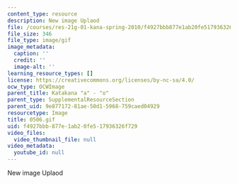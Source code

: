 ```yaml
---
content_type: resource
description: New image Uplaod
file: /courses/res-21g-01-kana-spring-2010/f4927bbb877e1ab20fe517936326f729_0506.gif
file_size: 346
file_type: image/gif
image_metadata:
  caption: ''
  credit: ''
  image-alt: ''
learning_resource_types: []
license: https://creativecommons.org/licenses/by-nc-sa/4.0/
ocw_type: OCWImage
parent_title: Katakana "a" - "o"
parent_type: SupplementalResourceSection
parent_uid: 9e877172-81ae-50d1-5968-759caed04929
resourcetype: Image
title: 0506.gif
uid: f4927bbb-877e-1ab2-0fe5-17936326f729
video_files:
  video_thumbnail_file: null
video_metadata:
  youtube_id: null
---
```

New image Uplaod